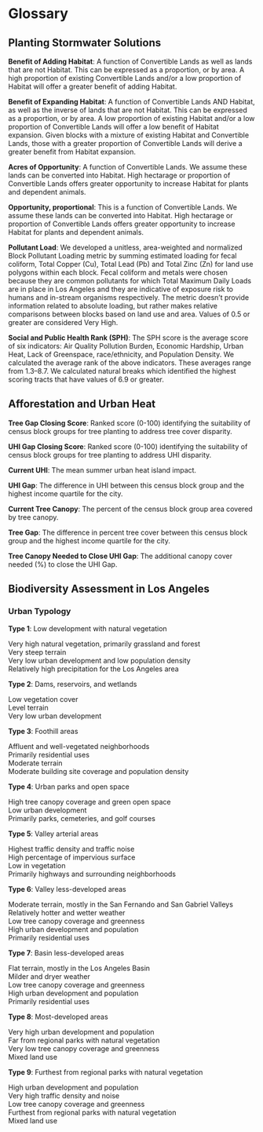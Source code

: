 # Glossary

## Planting Stormwater Solutions

**Benefit of Adding Habitat**: 
A function of Convertible Lands as well as lands that are not Habitat. This can be expressed as a proportion, or by area. A high proportion of existing Convertible Lands and/or a low proportion of Habitat will offer a greater benefit of adding Habitat. 

**Benefit of Expanding Habitat**: 
A function of Convertible Lands AND Habitat, as well as the inverse of lands that are not Habitat. This can be expressed as a proportion, or by area. A low proportion of existing Habitat and/or a low proportion of Convertible Lands will offer a low benefit of Habitat expansion. Given blocks with a mixture of existing Habitat and Convertible Lands, those with a greater proportion of Convertible Lands will derive a greater benefit from Habitat expansion. 

**Acres of Opportunity**: 
A function of Convertible Lands. We assume these lands can be converted into Habitat. High hectarage or proportion of Convertible Lands offers greater opportunity to increase Habitat for plants and dependent animals. 

**Opportunity, proportional**: 
This is a function of Convertible Lands. We assume these lands can be converted into Habitat. High hectarage or proportion of Convertible Lands offers greater opportunity to increase Habitat for plants and dependent animals. 

**Pollutant Load**: 
We developed a unitless, area-weighted and normalized Block Pollutant Loading metric by summing estimated loading for fecal coliform, Total Copper (Cu), Total Lead (Pb) and Total Zinc (Zn) for land use polygons within each block. Fecal coliform and metals were chosen because they are common pollutants for which Total Maximum Daily Loads are in place in Los Angeles and they are indicative of exposure risk to humans and in-stream organisms respectively. The metric doesn’t provide information related to absolute loading, but rather makes relative comparisons between blocks based on land use and area. Values of 0.5 or greater are considered Very High. 

**Social and Public Health Rank (SPH)**: 
The SPH score is the average score of six indicators: Air Quality Pollution Burden, Economic Hardship, Urban Heat, Lack of Greenspace, race/ethnicity, and Population Density. We calculated the average rank of the above indicators. These averages range from 1.3–8.7. We calculated natural breaks which identified the highest scoring tracts that have values of 6.9 or greater. 
 


## Afforestation and Urban Heat 

**Tree Gap Closing Score**: 
Ranked score (0-100) identifying the suitability of census block groups for tree planting to address tree cover disparity. 

**UHI Gap Closing Score**: 
Ranked score (0-100) identifying the suitability of census block groups for tree planting to address UHI disparity. 

**Current UHI**: 
The mean summer urban heat island impact. 

**UHI Gap**: 
The difference in UHI between this census block group and the highest income quartile for the city. 

**Current Tree Canopy**: 
The percent of the census block group area covered by tree canopy. 

**Tree Gap**: 
The difference in percent tree cover between this census block group and the highest income quartile for the city.  

**Tree Canopy Needed to Close UHI Gap**: 
The additional canopy cover needed (%) to close the UHI Gap. 
 




## Biodiversity Assessment in Los Angeles
### Urban Typology

**Type 1**: Low development with natural vegetation 

Very high natural vegetation, primarily grassland and forest  
Very steep terrain  
Very low urban development and low population density  
Relatively high precipitation for the Los Angeles area  

**Type 2**: Dams, reservoirs, and wetlands 

Low vegetation cover  
Level terrain  
Very low urban development  

**Type 3**: Foothill areas 

Affluent and well-vegetated neighborhoods  
Primarily residential uses  
Moderate terrain  
Moderate building site coverage and population density  

**Type 4**: Urban parks and open space 

High tree canopy coverage and green open space  
Low urban development  
Primarily parks, cemeteries, and golf courses  

**Type 5**: Valley arterial areas 

Highest traffic density and traffic noise  
High percentage of impervious surface  
Low in vegetation  
Primarily highways and surrounding neighborhoods  

**Type 6**: Valley less-developed areas 

Moderate terrain, mostly in the San Fernando and San Gabriel Valleys  
Relatively hotter and wetter weather  
Low tree canopy coverage and greenness  
High urban development and population  
Primarily residential uses  

**Type 7**: Basin less-developed areas

Flat terrain, mostly in the Los Angeles Basin  
Milder and dryer weather  
Low tree canopy coverage and greenness  
High urban development and population  
Primarily residential uses  

**Type 8**: Most-developed areas 

Very high urban development and population  
Far from regional parks with natural vegetation  
Very low tree canopy coverage and greenness  
Mixed land use  

**Type 9**: Furthest from regional parks with natural vegetation 

High urban development and population  
Very high traffic density and noise  
Low tree canopy coverage and greenness  
Furthest from regional parks with natural vegetation  
Mixed land use  

